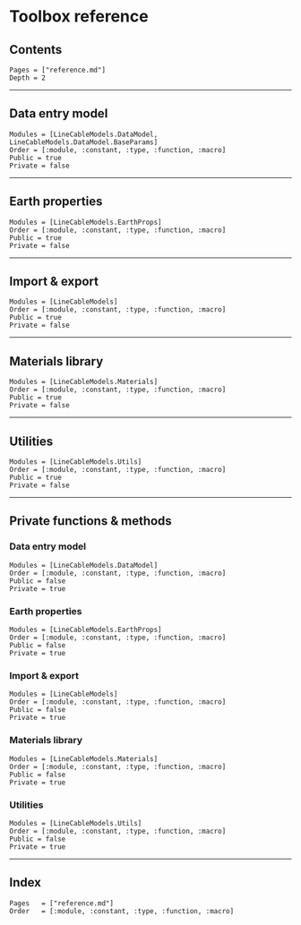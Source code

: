 # Toolbox reference

## Contents
```@contents
Pages = ["reference.md"]
Depth = 2
```

---

## Data entry model
```@autodocs
Modules = [LineCableModels.DataModel, LineCableModels.DataModel.BaseParams]
Order = [:module, :constant, :type, :function, :macro]
Public = true
Private = false
```

---

## Earth properties
```@autodocs
Modules = [LineCableModels.EarthProps]
Order = [:module, :constant, :type, :function, :macro]
Public = true
Private = false
```

---

## Import & export
```@autodocs
Modules = [LineCableModels]
Order = [:module, :constant, :type, :function, :macro]
Public = true
Private = false
```

---

## Materials library
```@autodocs
Modules = [LineCableModels.Materials]
Order = [:module, :constant, :type, :function, :macro]
Public = true
Private = false
```

---

## Utilities
```@autodocs
Modules = [LineCableModels.Utils]
Order = [:module, :constant, :type, :function, :macro]
Public = true
Private = false
```

---

## Private functions & methods

### Data entry model
```@autodocs
Modules = [LineCableModels.DataModel]
Order = [:module, :constant, :type, :function, :macro]
Public = false
Private = true
```

### Earth properties
```@autodocs
Modules = [LineCableModels.EarthProps]
Order = [:module, :constant, :type, :function, :macro]
Public = false
Private = true
```

### Import & export
```@autodocs
Modules = [LineCableModels]
Order = [:module, :constant, :type, :function, :macro]
Public = false
Private = true
```

### Materials library
```@autodocs
Modules = [LineCableModels.Materials]
Order = [:module, :constant, :type, :function, :macro]
Public = false
Private = true
```

### Utilities
```@autodocs
Modules = [LineCableModels.Utils]
Order = [:module, :constant, :type, :function, :macro]
Public = false
Private = true
```

---

## Index
```@index
Pages   = ["reference.md"]
Order   = [:module, :constant, :type, :function, :macro]
```